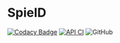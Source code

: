 # SpielD

[![Codacy Badge](https://api.codacy.com/project/badge/Grade/a45a265b8dd44e1b89d18e3f31d4a17d)](https://app.codacy.com/gh/Azorimor/spield?utm_source=github.com&utm_medium=referral&utm_content=Azorimor/spield&utm_campaign=Badge_Grade_Settings)
[![API CI](https://github.com/Azorimor/spield/actions/workflows/api.yml/badge.svg?branch=master)](https://github.com/Azorimor/spield/actions/workflows/api.yml)
![GitHub](https://img.shields.io/github/license/azorimor/spield)